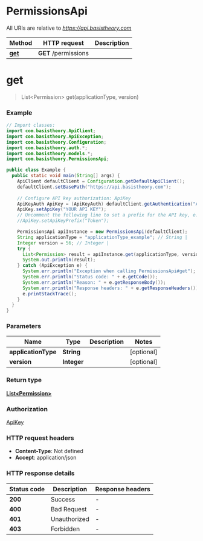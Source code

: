 # PermissionsApi

All URIs are relative to *https://api.basistheory.com*

| Method | HTTP request | Description |
|------------- | ------------- | -------------|
| [**get**](PermissionsApi.md#get) | **GET** /permissions |  |


<a name="get"></a>
# **get**
> List&lt;Permission&gt; get(applicationType, version)



### Example
```java
// Import classes:
import com.basistheory.ApiClient;
import com.basistheory.ApiException;
import com.basistheory.Configuration;
import com.basistheory.auth.*;
import com.basistheory.models.*;
import com.basistheory.PermissionsApi;

public class Example {
  public static void main(String[] args) {
    ApiClient defaultClient = Configuration.getDefaultApiClient();
    defaultClient.setBasePath("https://api.basistheory.com");
    
    // Configure API key authorization: ApiKey
    ApiKeyAuth ApiKey = (ApiKeyAuth) defaultClient.getAuthentication("ApiKey");
    ApiKey.setApiKey("YOUR API KEY");
    // Uncomment the following line to set a prefix for the API key, e.g. "Token" (defaults to null)
    //ApiKey.setApiKeyPrefix("Token");

    PermissionsApi apiInstance = new PermissionsApi(defaultClient);
    String applicationType = "applicationType_example"; // String | 
    Integer version = 56; // Integer | 
    try {
      List<Permission> result = apiInstance.get(applicationType, version);
      System.out.println(result);
    } catch (ApiException e) {
      System.err.println("Exception when calling PermissionsApi#get");
      System.err.println("Status code: " + e.getCode());
      System.err.println("Reason: " + e.getResponseBody());
      System.err.println("Response headers: " + e.getResponseHeaders());
      e.printStackTrace();
    }
  }
}
```

### Parameters

| Name | Type | Description  | Notes |
|------------- | ------------- | ------------- | -------------|
| **applicationType** | **String**|  | [optional] |
| **version** | **Integer**|  | [optional] |

### Return type

[**List&lt;Permission&gt;**](Permission.md)

### Authorization

[ApiKey](../README.md#ApiKey)

### HTTP request headers

 - **Content-Type**: Not defined
 - **Accept**: application/json

### HTTP response details
| Status code | Description | Response headers |
|-------------|-------------|------------------|
| **200** | Success |  -  |
| **400** | Bad Request |  -  |
| **401** | Unauthorized |  -  |
| **403** | Forbidden |  -  |

